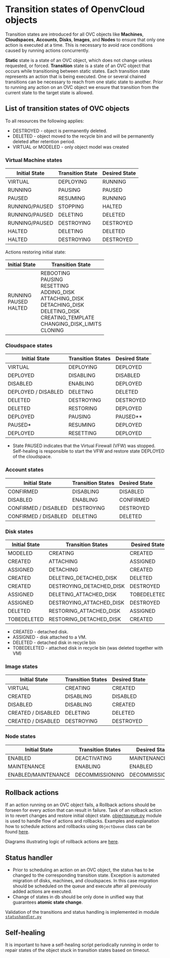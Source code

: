 # Transition states of OpenvCloud objects

Transition states are introduced for all OVC objects like **Machines**, **Cloudspaces**, **Accounts**, **Disks**, **Images**, and **Nodes** to ensure that only one action is executed at a time. This is necessary to avoid race conditions caused by running actions concurrently.

**Static** state is a state of an OVC object, which does not change unless requested, or forced.
**Transition** state is a state of an OVC object that occurs while transitioning between static states. Each transition state represents an action that is being executed. One or several chained transitions can be necessary to reach from one static state to another.
Prior to running any action on an OVC object we ensure that transition from the current state to the target state is allowed.

## List of transition states of OVC objects

To all resources the following applies:

* DESTROYED - object is permanently deleted.
* DELETED - object moved to the recycle bin and will be permanently deleted after retention period.
* VIRTUAL or MODELED - only object model was created

### Virtual Machine states

|Initial State|Transition State| Desired State|
|---|---|---|
|VIRTUAL |DEPLOYING |RUNNING|
| RUNNING | PAUSING | PAUSED |
| PAUSED | RESUMING | RUNNING |
|RUNNING/PAUSED| STOPPING| HALTED |
|RUNNING/PAUSED| DELETING| DELETED |
|RUNNING/PAUSED| DESTROYING| DESTROYED  |
|HALTED| DELETING| DELETED |
|HALTED| DESTROYING| DESTROYED |


Actions restoring initial state:

|Initial State|Transition State|
|---|---|
|RUNNING <br> PAUSED <br> HALTED| REBOOTING <br> PAUSING <br>RESETTING <br> ADDING_DISK<br>ATTACHING_DISK <br>DETACHING_DISK <br> DELETING_DISK <br>  CREATING_TEMPLATE <br> CHANGING_DISK_LIMITS <br> CLONING <br> |

### Cloudspace states

|Initial State|Transition States| Desired State|
|---|---|---|
|VIRTUAL|DEPLOYING|DEPLOYED|
|DEPLOYED| DISABLING| DISABLED|
|DISABLED| ENABLING | DEPLOYED|
|DEPLOYED / DISABLED|DELETING|DELETED|
|DELETED| DESTROYING| DESTROYED|
|DELETED| RESTORING | DEPLOYED|
|DEPLOYED| PAUSING| PAUSED** |
|PAUSED*| RESUMING | DEPLOYED|
|DEPLOYED| RESETTING | DEPLOYED|

* State PAUSED indicates that the Virtual Firewall (VFW) was stopped. Self-healing is responsible to start the VFW and restore state DEPLOYED of the cloudspace.

### Account states

|Initial State|Transition States| Desired State|
|---|---|---|
|CONFIRMED| DISABLING | DISABLED|
|DISABLED| ENABLING | CONFIRMED|
|CONFIRMED / DISABLED| DESTROYING | DESTROYED |
|CONFIRMED / DISABLED| DELETING | DELETED |

### Disk states

|Initial State|Transition States| Desired State|
|---|---|---|
|MODELED|CREATING|CREATED|
|CREATED| ATTACHING | ASSIGNED|
|ASSIGNED| DETACHING | CREATED|
|CREATED| DELETING_DETACHED_DISK | DELETED |
|CREATED| DESTROYING_DETACHED_DISK | DESTROYED |
|ASSIGNED| DELETING_ATTACHED_DISK | TOBEDELETED |
|ASSIGNED| DESTROYING_ATTACHED_DISK | DESTROYED |
|DELETED| RESTORING_ATTACHED_DISK | ASSIGNED |
|TOBEDELETED| RESTORING_DETACHED_DISK | CREATED |

* CREATED - detached disk.
* ASSIGNED - disk attached to a VM.
* DELETED - detached disk in recycle bin
* TOBEDELETED - attached disk in recycle bin (was deleted together with VM)

### Image states

|Initial State|Transition States| Desired State|
|---|---|---|
|VIRTUAL |CREATING|CREATED|
|CREATED | DISABLING| DISABLED|
|DISABLED|DISABLING|CREATED|
|CREATED / DISABLED| DELETING |  DELETED |
|CREATED / DISABLED| DESTROYING | DESTROYED |

### Node states

|Initial State|Transition States| Desired State|
|---|---|---|
|ENABLED| DEACTIVATING |MAINTENANCE|
|MAINTENANCE| ENABLING | ENABLED |
|ENABLED/MAINTENANCE| DECOMMISSIONING | DECOMMISSIONED|

## Rollback actions

If an action running on an OVC object fails, a 
Rollback actions should be forseen for every action that can result in failure. Task of an rollback action in to revert changes and restore initial object state.
[objectqueue.py](../../apps/cloudbroker/cloudbrokerlib/objectqueue.py) module is used to handle flow of actions and rollbacks. Examples and explanation how to schedule actions and rollbacks using `ObjectQueue` class can be found [here](ObjectQueue.md).

Diagrams illustrating logic of rollback actions are [here](Actions/).

## Status handler

* Prior to scheduling an action on an OVC object, the status has to be changed to the corresponding transition state. Exception is automated migration of disks, machines, and cloudspaces. In this case migration should be scheduled on the queue and execute after all previously added actions are executed.
* Change of states in db should be only done in unified way that guarantees **atomic state change**.

Validation of the transitions and status handling is implemented in module [`statushandler.py`](../../apps/cloudbroker/cloudbrokerlib/statushandler.py)

## Self-healing

It is important to have a self-healing script periodically running in order to repair states of the object stuck in transition states based on timeout.